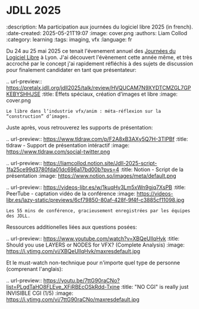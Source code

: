 # JDLL 2025

:description: Ma participation aux journées du logiciel libre 2025 (in french).
:date-created: 2025-05-21T19:07
:image: cover.png
:authors: Liam Collod
:category: learning
:tags: imaging, vfx
:language: fr

Du 24 au 25 mai 2025 ce tenait l'évenement annuel des
[Journées du Logiciel Libre](https://jdll.org/) à Lyon.
J'ai découvert l'évènement cette année même, et très accroché par le concept j'ai
rapidement réfléchis à des sujets de discussion pour finalement candidater en tant
que présentateur:

.. url-preview:: https://pretalx.jdll.org/jdll2025/talk/review/HVQUCAM7N9XYDTCMZGL7GPKEBYSHHJSE
    :title: Effets spéciaux, création d’images et libre
    :image: cover.png

    Le libre dans l‘industrie vfx/anim : méta-réflexion sur la “construction” d’images.

Juste après, vous retrouverez les supports de présentation:

.. url-preview:: https://www.tldraw.com/p/F2A8xB3AXy5Q7H-3TlPBf
    :title: tldraw - Support de présentation intéractif
    :image: https://www.tldraw.com/social-twitter.png


.. url-preview:: https://liamcollod.notion.site/Jdll-2025-script-1fa25ce99d3780fda01dc696a17bd00b?pvs=4
    :title: Notion - Script de la présentation
    :image: https://www.notion.so/images/meta/default.png


.. url-preview:: https://videos-libr.es/w/1kuqHv3Lm5xWn9gjq7XsPB
    :title: PeerTube - captation vidéo de la conférence
    :image: https://videos-libr.es/lazy-static/previews/6cf79850-80af-428f-9f4f-c3885cf11098.jpg

    Les 55 mins de conférence, gracieusement enregistrées par les équipes des JDLL.

Ressources additionelles liées aux questions posées:

.. url-preview:: https://www.youtube.com/watch?v=XBQeUllqHvk
    :title: Should you use LAYERS or NODES for VFX? (Complete Analysis)
    :image: https://i.ytimg.com/vi/XBQeUllqHvk/maxresdefault.jpg

Et le must-watch non-technique pour n'importe quel type de personne (comprenant l'anglais):

.. url-preview:: https://youtu.be/7ttG90raCNo?list=PLgdTaHO8FLEve_XFiRBEcOSkRdd-Txjne
    :title: "NO CGI" is really just INVISIBLE CGI (1/5)
    :image: https://i.ytimg.com/vi/7ttG90raCNo/maxresdefault.jpg
